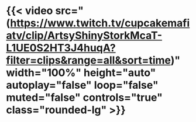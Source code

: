 # {{< video src="(https://www.twitch.tv/cupcakemafiatv/clip/ArtsyShinyStorkMcaT-L1UE0S2HT3J4huqA?filter=clips&range=all&sort=time)" width="100%" height="auto" autoplay="false" loop="false" muted="false" controls="true" class="rounded-lg" >}}

